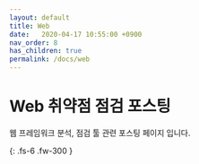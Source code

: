 ```yaml
---
layout: default
title: Web
date:   2020-04-17 10:55:00 +0900
nav_order: 8
has_children: true
permalink: /docs/web
---
```


# Web 취약점 점검 포스팅

웹 프레임워크 분석, 점검 툴 관련 포스팅 페이지 입니다.

{: .fs-6 .fw-300 }
